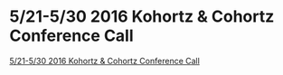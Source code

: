 # 5/21-5/30 2016 Kohortz & Cohortz Conference Call

[5/21-5/30 2016 Kohortz & Cohortz Conference Call](https://docs.google.com/document/d/1J7b6okHgvHADQaUWVS3TBI2yL5E0--rh6mwN204MLcM) 